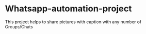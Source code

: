 # Whatsapp-automation-project
This project helps to share pictures with caption with any number of Groups/Chats
